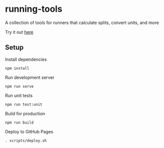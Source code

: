 # running-tools
A collection of tools for runners that calculate splits, convert units, and more

Try it out [here](https://ashermorgan.github.io/running-tools/)



## Setup
Install dependencies
```
npm install
```

Run development server
```
npm run serve
```

Run unit tests
```
npm run test:unit
```

Build for production
```
npm run build
```

Deploy to GitHub Pages
```
. scripts/deploy.sh
```
